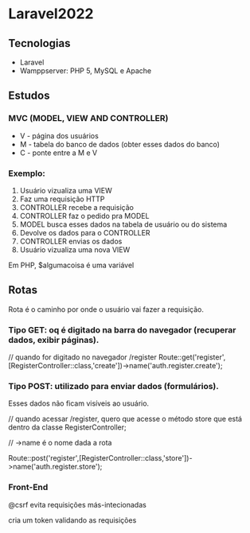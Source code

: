 # Laravel2022

## Tecnologias
* Laravel
* Wamppserver: PHP 5, MySQL e Apache

## Estudos
### MVC (MODEL, VIEW AND CONTROLLER)
* V - página dos usuários
* M - tabela do banco de dados (obter esses dados do banco)
* C - ponte entre a M  e V

### Exemplo:
1. Usuário vizualiza uma VIEW
2. Faz uma requisição HTTP
3. CONTROLLER recebe a requisição
4. CONTROLLER faz o pedido pra MODEL
5. MODEL busca esses dados na tabela de usuário ou do sistema
6. Devolve os dados para o CONTROLLER
7. CONTROLLER envias os dados
8. Usuário vizualiza uma nova VIEW

Em PHP, $algumacoisa é uma variável

## Rotas
Rota é o caminho por onde o usuário vai fazer a requisição.

### Tipo GET: oq é digitado na barra do navegador (recuperar dados, exibir páginas).
// quando for digitado no navegador /register
Route::get('register',[RegisterController::class,'create'])->name('auth.register.create');

### Tipo POST: utilizado para enviar dados (formulários).
Esses dados não ficam visíveis ao usuário.

// quando acessar /register, quero que acesse o método store que está dentro da classe RegisterController;

// ->name é o nome dada a rota

Route::post('register',[RegisterController::class,'store'])->name('auth.register.store');

### Front-End
@csrf evita requisições más-intecionadas

cria um token validando as requisições
